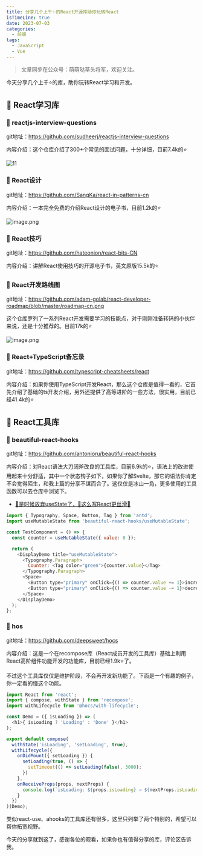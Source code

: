 ```yaml
---
title: 分享几个上千✨的React开源库助你玩转React
isTimeLine: true
date: 2023-07-03
categories:
  - 前端
tags:
  - JavaScript
  - Vue
---
```

> 文章同步在公众号：萌萌哒草头将军，欢迎关注。

今天分享几个上千⭐的库，助你玩转React学习和开发。
## 🚀 React学习库

### 💎 reactjs-interview-questions

git地址：https://github.com/sudheerj/reactjs-interview-questions

内容介绍：这个仓库介绍了300+个常见的面试问题，十分详细，目前7.4k的⭐

![11](https://p3-juejin.byteimg.com/tos-cn-i-k3u1fbpfcp/78133a046bc9478f8a201939ccf834ed~tplv-k3u1fbpfcp-watermark.image?)

### 💎 React设计

git地址：https://github.com/SangKa/react-in-patterns-cn

内容介绍：一本完全免费的介绍React设计的电子书，目前1.2k的⭐

![image.png](https://p3-juejin.byteimg.com/tos-cn-i-k3u1fbpfcp/e01cd7244502440d8fa99ab0659201cd~tplv-k3u1fbpfcp-watermark.image?)

### 💎 React技巧

git地址：https://github.com/hateonion/react-bits-CN

内容介绍：讲解React使用技巧的开源电子书，英文原版15.5k的⭐

### 💎 React开发路线图

git地址：https://github.com/adam-golab/react-developer-roadmap/blob/master/roadmap-cn.png

这个仓库罗列了一系列React开发需要学习的技能点，对于刚刚准备转码的小伙伴来说，还是十分推荐的。目前17k的⭐

![image.png](https://p6-juejin.byteimg.com/tos-cn-i-k3u1fbpfcp/0afa17518c4f4a669bec9378315438d7~tplv-k3u1fbpfcp-watermark.image?)

### 💎 React+TypeScript备忘录

git地址：https://github.com/typescript-cheatsheets/react

内容介绍：如果你使用TypeScript开发React，那么这个仓库是值得一看的，它首先介绍了基础的ts开发介绍，另外还提供了高等进阶的一些方法，很实用，目前已经41.4k的⭐

## 🚀 React工具库

### 💎 beautiful-react-hooks

git地址：https://github.com/antonioru/beautiful-react-hooks

内容介绍：对React语法大刀阔斧改良的工具库，目前6.9k的⭐，语法上的改进使用起来十分舒适，其中一个状态钩子如下，如果你了解Svelte，那它的语法你肯定不会觉得陌生，和我上篇的分享不谋而合了。这仅仅是冰山一角，更多使用的工具函数可以去仓库中浏览下。

- [🤮是时候放弃useState了，🚀这么写React更丝滑🚀](https://juejin.cn/post/7246777363257475129)

```js
import { Typography, Space, Button, Tag } from 'antd';
import useMutableState from 'beautiful-react-hooks/useMutableState';

const TestComponent = () => {
  const counter = useMutableState({ value: 0 });

  return (
    <DisplayDemo title="useMutableState">
      <Typography.Paragraph>
        Counter: <Tag color="green">{counter.value}</Tag>
      </Typography.Paragraph>
      <Space>
        <Button type="primary" onClick={() => counter.value += 1}>increase</Button>
        <Button type="primary" onClick={() => counter.value -= 1}>decrease</Button>
      </Space>
    </DisplayDemo>
  );
};
```

### 💎 hos

git地址：https://github.com/deepsweet/hocs

内容介绍：这是一个在recompose库（React成员开发的工具库）基础上利用React高阶组件功能开发的功能库，目前已经1.9k⭐了。

不过这个工具库仅仅是维护阶段，不会再开发新功能了。下面是一个有趣的例子，你一定看的懂这个功能。
```js
import React from 'react';
import { compose, withState } from 'recompose';
import withLifecycle from '@hocs/with-lifecycle';

const Demo = ({ isLoading }) => (
  <h1>{ isLoading ? 'Loading' : 'Done' }</h1>
);

export default compose(
  withState('isLoading', 'setLoading', true),
  withLifecycle({
    onDidMount({ setLoading }) {
      setLoading(true, () => {
        setTimeout(() => setLoading(false), 3000);
      })
    },
    onReceiveProps(props, nextProps) {
      console.log(`isLoading: ${props.isLoading} → ${nextProps.isLoading}`);
    }
  })
)(Demo);
```

类似react-use、ahooks的工具库还有很多，这里只列举了两个特别的，希望可以帮你拓宽视野。

今天的分享就到这了，感谢各位的观看，如果你也有值得分享的库，评论区告诉我。

